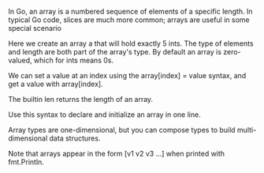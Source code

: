 In Go, an array is a numbered sequence of elements of a specific length.
In typical Go code, slices are much more common; arrays are useful in some special scenario

Here we create an array a that will hold exactly 5 ints. The type of elements and length are both part
of the array's type. By default an array is zero-valued, which for ints means 0s.

We can set a value at an index using the array[index] = value syntax, and get a value with array[index].

The builtin len returns the length of an array.

Use this syntax to declare and initialize an array in one line.

Array types are one-dimensional, but you can compose types to build multi-dimensional data structures.

Note that arrays appear in the form [v1 v2 v3 ...] when printed with fmt.Println.